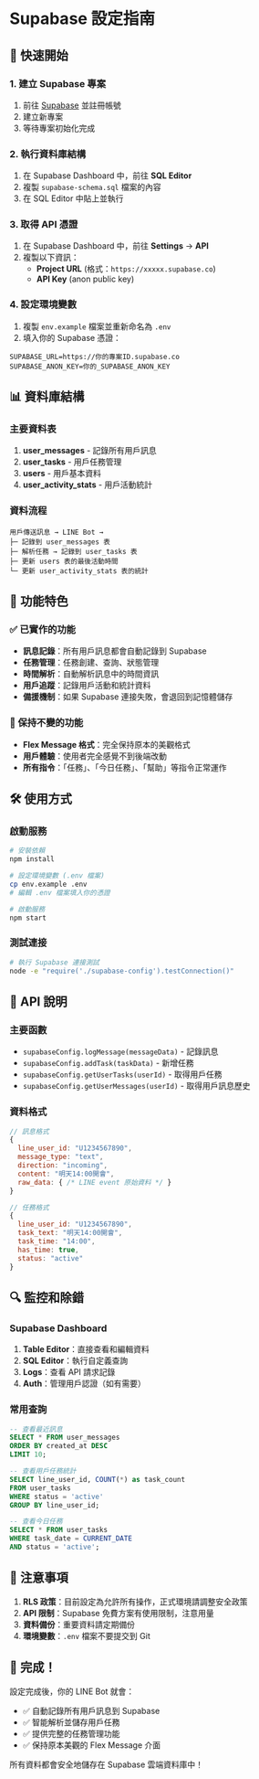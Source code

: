 # Supabase 設定指南

## 🚀 快速開始

### 1. 建立 Supabase 專案

1. 前往 [Supabase](https://supabase.com/) 並註冊帳號
2. 建立新專案
3. 等待專案初始化完成

### 2. 執行資料庫結構

1. 在 Supabase Dashboard 中，前往 **SQL Editor**
2. 複製 `supabase-schema.sql` 檔案的內容
3. 在 SQL Editor 中貼上並執行

### 3. 取得 API 憑證

1. 在 Supabase Dashboard 中，前往 **Settings** → **API**
2. 複製以下資訊：
   - **Project URL** (格式：`https://xxxxx.supabase.co`)
   - **API Key** (anon public key)

### 4. 設定環境變數

1. 複製 `env.example` 檔案並重新命名為 `.env`
2. 填入你的 Supabase 憑證：

```env
SUPABASE_URL=https://你的專案ID.supabase.co
SUPABASE_ANON_KEY=你的_SUPABASE_ANON_KEY
```

## 📊 資料庫結構

### 主要資料表

1. **user_messages** - 記錄所有用戶訊息
2. **user_tasks** - 用戶任務管理
3. **users** - 用戶基本資料
4. **user_activity_stats** - 用戶活動統計

### 資料流程

```
用戶傳送訊息 → LINE Bot → 
├─ 記錄到 user_messages 表
├─ 解析任務 → 記錄到 user_tasks 表
├─ 更新 users 表的最後活動時間
└─ 更新 user_activity_stats 表的統計
```

## 🔧 功能特色

### ✅ 已實作的功能

- **訊息記錄**：所有用戶訊息都會自動記錄到 Supabase
- **任務管理**：任務創建、查詢、狀態管理
- **時間解析**：自動解析訊息中的時間資訊
- **用戶追蹤**：記錄用戶活動和統計資料
- **備援機制**：如果 Supabase 連接失敗，會退回到記憶體儲存

### 🎯 保持不變的功能

- **Flex Message 格式**：完全保持原本的美觀格式
- **用戶體驗**：使用者完全感覺不到後端改動
- **所有指令**：「任務」、「今日任務」、「幫助」等指令正常運作

## 🛠️ 使用方式

### 啟動服務

```bash
# 安裝依賴
npm install

# 設定環境變數 (.env 檔案)
cp env.example .env
# 編輯 .env 檔案填入你的憑證

# 啟動服務
npm start
```

### 測試連接

```bash
# 執行 Supabase 連接測試
node -e "require('./supabase-config').testConnection()"
```

## 📝 API 說明

### 主要函數

- `supabaseConfig.logMessage(messageData)` - 記錄訊息
- `supabaseConfig.addTask(taskData)` - 新增任務
- `supabaseConfig.getUserTasks(userId)` - 取得用戶任務
- `supabaseConfig.getUserMessages(userId)` - 取得用戶訊息歷史

### 資料格式

```javascript
// 訊息格式
{
  line_user_id: "U1234567890",
  message_type: "text",
  direction: "incoming",
  content: "明天14:00開會",
  raw_data: { /* LINE event 原始資料 */ }
}

// 任務格式
{
  line_user_id: "U1234567890",
  task_text: "明天14:00開會",
  task_time: "14:00",
  has_time: true,
  status: "active"
}
```

## 🔍 監控和除錯

### Supabase Dashboard

1. **Table Editor**：直接查看和編輯資料
2. **SQL Editor**：執行自定義查詢
3. **Logs**：查看 API 請求記錄
4. **Auth**：管理用戶認證（如有需要）

### 常用查詢

```sql
-- 查看最近訊息
SELECT * FROM user_messages 
ORDER BY created_at DESC 
LIMIT 10;

-- 查看用戶任務統計
SELECT line_user_id, COUNT(*) as task_count 
FROM user_tasks 
WHERE status = 'active' 
GROUP BY line_user_id;

-- 查看今日任務
SELECT * FROM user_tasks 
WHERE task_date = CURRENT_DATE 
AND status = 'active';
```

## 🚨 注意事項

1. **RLS 政策**：目前設定為允許所有操作，正式環境請調整安全政策
2. **API 限制**：Supabase 免費方案有使用限制，注意用量
3. **資料備份**：重要資料請定期備份
4. **環境變數**：`.env` 檔案不要提交到 Git

## 🎉 完成！

設定完成後，你的 LINE Bot 就會：
- ✅ 自動記錄所有用戶訊息到 Supabase
- ✅ 智能解析並儲存用戶任務
- ✅ 提供完整的任務管理功能
- ✅ 保持原本美觀的 Flex Message 介面

所有資料都會安全地儲存在 Supabase 雲端資料庫中！